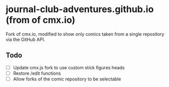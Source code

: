 # journal-club-adventures.github.io (from of cmx.io)

Fork of cmx.io, modified to show only comics taken from a single repository via the GitHub API. 



## Todo

- [ ] Update cmx.js fork to use custom stick figures heads
- [ ] Restore /edit functions
- [ ] Allow forks of the comic repository to be selectable
